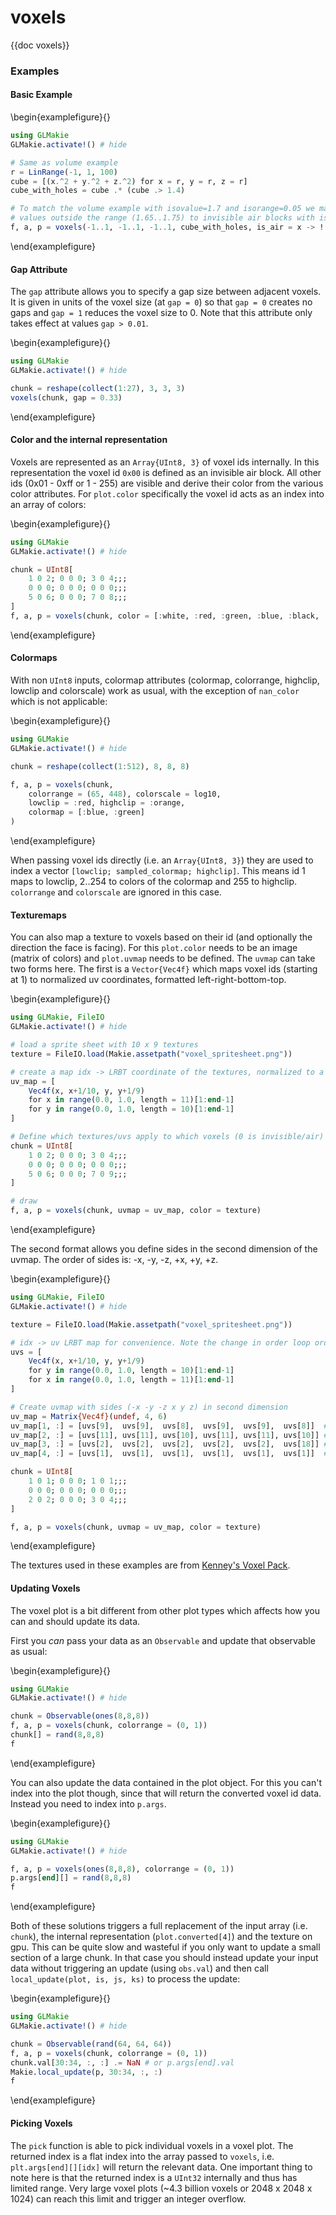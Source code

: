 # voxels

{{doc voxels}}

### Examples



#### Basic Example

\begin{examplefigure}{}
```julia
using GLMakie
GLMakie.activate!() # hide

# Same as volume example
r = LinRange(-1, 1, 100)
cube = [(x.^2 + y.^2 + z.^2) for x = r, y = r, z = r]
cube_with_holes = cube .* (cube .> 1.4)

# To match the volume example with isovalue=1.7 and isorange=0.05 we map all
# values outside the range (1.65..1.75) to invisible air blocks with is_air
f, a, p = voxels(-1..1, -1..1, -1..1, cube_with_holes, is_air = x -> !(1.65 <= x <= 1.75))
```
\end{examplefigure}


#### Gap Attribute

The `gap` attribute allows you to specify a gap size between adjacent voxels.
It is given in units of the voxel size (at `gap = 0`) so that `gap = 0` creates no gaps and `gap = 1` reduces the voxel size to 0.
Note that this attribute only takes effect at values `gap > 0.01`.

\begin{examplefigure}{}
```julia
using GLMakie
GLMakie.activate!() # hide

chunk = reshape(collect(1:27), 3, 3, 3)
voxels(chunk, gap = 0.33)
```
\end{examplefigure}


#### Color and the internal representation

Voxels are represented as an `Array{UInt8, 3}` of voxel ids internally.
In this representation the voxel id `0x00` is defined as an invisible air block.
All other ids (0x01 - 0xff or 1 - 255) are visible and derive their color from the various color attributes.
For `plot.color` specifically the voxel id acts as an index into an array of colors:

\begin{examplefigure}{}
```julia
using GLMakie
GLMakie.activate!() # hide

chunk = UInt8[
    1 0 2; 0 0 0; 3 0 4;;;
    0 0 0; 0 0 0; 0 0 0;;;
    5 0 6; 0 0 0; 7 0 8;;;
]
f, a, p = voxels(chunk, color = [:white, :red, :green, :blue, :black, :orange, :cyan, :magenta])
```
\end{examplefigure}


#### Colormaps

With non `UInt8` inputs, colormap attributes (colormap, colorrange, highclip, lowclip and colorscale) work as usual, with the exception of `nan_color` which is not applicable:

\begin{examplefigure}{}
```julia
using GLMakie
GLMakie.activate!() # hide

chunk = reshape(collect(1:512), 8, 8, 8)

f, a, p = voxels(chunk,
    colorrange = (65, 448), colorscale = log10,
    lowclip = :red, highclip = :orange,
    colormap = [:blue, :green]
)
```
\end{examplefigure}

When passing voxel ids directly (i.e. an `Array{UInt8, 3}`) they are used to index a vector `[lowclip; sampled_colormap; highclip]`.
This means id 1 maps to lowclip, 2..254 to colors of the colormap and 255 to highclip.
`colorrange` and `colorscale` are ignored in this case.


#### Texturemaps

You can also map a texture to voxels based on their id (and optionally the direction the face is facing).
For this `plot.color` needs to be an image (matrix of colors) and `plot.uvmap` needs to be defined.
The `uvmap` can take two forms here.
The first is a `Vector{Vec4f}` which maps voxel ids (starting at 1) to normalized uv coordinates, formatted left-right-bottom-top.

\begin{examplefigure}{}
```julia
using GLMakie, FileIO
GLMakie.activate!() # hide

# load a sprite sheet with 10 x 9 textures
texture = FileIO.load(Makie.assetpath("voxel_spritesheet.png"))

# create a map idx -> LRBT coordinate of the textures, normalized to a 0..1 range
uv_map = [
    Vec4f(x, x+1/10, y, y+1/9)
    for x in range(0.0, 1.0, length = 11)[1:end-1]
    for y in range(0.0, 1.0, length = 10)[1:end-1]
]

# Define which textures/uvs apply to which voxels (0 is invisible/air)
chunk = UInt8[
    1 0 2; 0 0 0; 3 0 4;;;
    0 0 0; 0 0 0; 0 0 0;;;
    5 0 6; 0 0 0; 7 0 9;;;
]

# draw
f, a, p = voxels(chunk, uvmap = uv_map, color = texture)
```
\end{examplefigure}

The second format allows you define sides in the second dimension of the uvmap.
The order of sides is: -x, -y, -z, +x, +y, +z.

\begin{examplefigure}{}
```julia
using GLMakie, FileIO
GLMakie.activate!() # hide

texture = FileIO.load(Makie.assetpath("voxel_spritesheet.png"))

# idx -> uv LRBT map for convenience. Note the change in order loop order
uvs = [
    Vec4f(x, x+1/10, y, y+1/9)
    for y in range(0.0, 1.0, length = 10)[1:end-1]
    for x in range(0.0, 1.0, length = 11)[1:end-1]
]

# Create uvmap with sides (-x -y -z x y z) in second dimension
uv_map = Matrix{Vec4f}(undef, 4, 6)
uv_map[1, :] = [uvs[9],  uvs[9],  uvs[8],  uvs[9],  uvs[9],  uvs[8]]  # 1 -> birch
uv_map[2, :] = [uvs[11], uvs[11], uvs[10], uvs[11], uvs[11], uvs[10]] # 2 -> oak
uv_map[3, :] = [uvs[2],  uvs[2],  uvs[2],  uvs[2],  uvs[2],  uvs[18]] # 3 -> crafting table
uv_map[4, :] = [uvs[1],  uvs[1],  uvs[1],  uvs[1],  uvs[1],  uvs[1]]  # 4 -> planks

chunk = UInt8[
    1 0 1; 0 0 0; 1 0 1;;;
    0 0 0; 0 0 0; 0 0 0;;;
    2 0 2; 0 0 0; 3 0 4;;;
]

f, a, p = voxels(chunk, uvmap = uv_map, color = texture)
```
\end{examplefigure}

The textures used in these examples are from [Kenney's Voxel Pack](https://www.kenney.nl/assets/voxel-pack).



#### Updating Voxels

The voxel plot is a bit different from other plot types which affects how you can and should update its data.

First you *can* pass your data as an `Observable` and update that observable as usual:

\begin{examplefigure}{}
```julia
using GLMakie
GLMakie.activate!() # hide

chunk = Observable(ones(8,8,8))
f, a, p = voxels(chunk, colorrange = (0, 1))
chunk[] = rand(8,8,8)
f
```
\end{examplefigure}

You can also update the data contained in the plot object.
For this you can't index into the plot though, since that will return the converted voxel id data.
Instead you need to index into `p.args`.

\begin{examplefigure}{}
```julia
using GLMakie
GLMakie.activate!() # hide

f, a, p = voxels(ones(8,8,8), colorrange = (0, 1))
p.args[end][] = rand(8,8,8)
f
```
\end{examplefigure}

Both of these solutions triggers a full replacement of the input array (i.e. `chunk`), the internal representation (`plot.converted[4]`) and the texture on gpu.
This can be quite slow and wasteful if you only want to update a small section of a large chunk.
In that case you should instead update your input data without triggering an update (using `obs.val`) and then call `local_update(plot, is, js, ks)` to process the update:

\begin{examplefigure}{}
```julia
using GLMakie
GLMakie.activate!() # hide

chunk = Observable(rand(64, 64, 64))
f, a, p = voxels(chunk, colorrange = (0, 1))
chunk.val[30:34, :, :] .= NaN # or p.args[end].val
Makie.local_update(p, 30:34, :, :)
f
```
\end{examplefigure}



#### Picking Voxels

The `pick` function is able to pick individual voxels in a voxel plot.
The returned index is a flat index into the array passed to `voxels`, i.e. `plt.args[end][][idx]` will return the relevant data.
One important thing to note here is that the returned index is a `UInt32` internally and thus has limited range.
Very large voxel plots (~4.3 billion voxels or 2048 x 2048 x 1024) can reach this limit and trigger an integer overflow.
